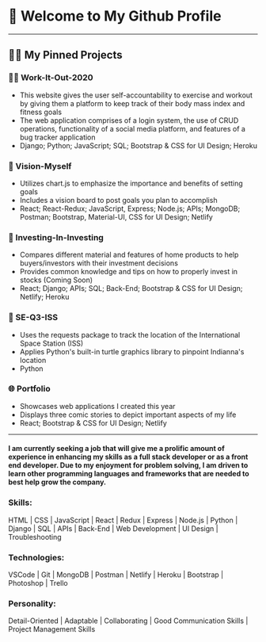 <h1> 🤩 Welcome to My Github Profile </h1>
<hr>
<h2> 👨‍💻 My Pinned Projects </h2> 

### 🏋️‍♂️ Work-It-Out-2020
 - This website gives the user self-accountability to exercise and workout by giving them a platform to keep track of their body mass index and fitness goals
 - The web application comprises of a login system, the use of CRUD operations, functionality of a social media platform, and features of a bug tracker application
 - Django; Python; JavaScript; SQL; Bootstrap & CSS for UI Design; Heroku
### 🎯 Vision-Myself
 - Utilizes chart.js to emphasize the importance and benefits of setting goals
 - Includes a vision board to post goals you plan to accomplish
 - React; React-Redux; JavaScript, Express; Node.js; APIs; MongoDB; Postman; Bootstrap, Material-UI, CSS for UI Design; Netlify
### 🏡 Investing-In-Investing
 - Compares different material and features of home products to help buyers/investors with their investment decisions
 - Provides common knowledge and tips on how to properly invest in stocks (Coming Soon)
 - React; Django; APIs; SQL; Back-End; Bootstrap & CSS for UI Design; Netlify; Heroku
### 🔭 SE-Q3-ISS
 - Uses the requests package to track the location of the International Space Station (ISS)
 - Applies Python's built-in turtle graphics library to pinpoint Indianna's location
 - Python
### 🌐 Portfolio
 - Showcases web applications I created this year
 - Displays three comic stories to depict important aspects of my life
 - React; Bootstrap & CSS for UI Design; Netlify

<hr>
<h4> I am currently seeking a job that will give me a prolific amount of experience in enhancing my skills as a full stack developer or as a front end developer. Due to my enjoyment for problem solving, I am driven to learn other programming languages and frameworks that are needed to best help grow the company.</h4>

### Skills:
HTML | CSS | JavaScript | React | Redux | Express | Node.js | Python | Django | SQL | APIs | Back-End | Web Development | UI Design | Troubleshooting

### Technologies:
VSCode | Git | MongoDB | Postman | Netlify | Heroku | Bootstrap | Photoshop | Trello

### Personality:
Detail-Oriented | Adaptable | Collaborating | Good Communication Skills | Project Management Skills 
